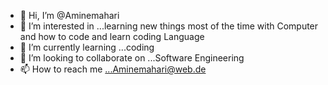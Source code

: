 - 👋 Hi, I’m @Aminemahari
- 👀 I’m interested in ...learning new things most of the time with Computer and how to code and learn coding Language 
- 🌱 I’m currently learning ...coding 
- 💞️ I’m looking to collaborate on ...Software Engineering 
- 📫 How to reach me ...Aminemahari@web.de

<!---
Aminemahari/Aminemahari is a ✨ special ✨ repository because its `README.md` (this file) appears on your GitHub profile.
You can click the Preview link to take a look at your changes.

--->
